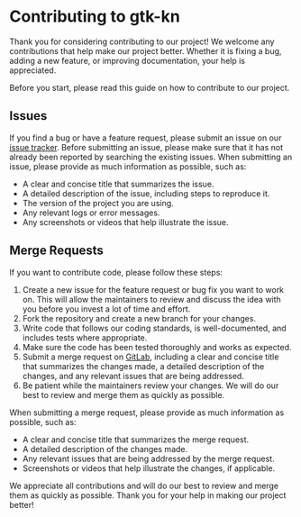 # Contributing to gtk-kn

Thank you for considering contributing to our project! We welcome any contributions that help make our project better.
Whether it is fixing a bug, adding a new feature, or improving documentation, your help is appreciated.

Before you start, please read this guide on how to contribute to our project.

## Issues

If you find a bug or have a feature request, please submit an issue on
our [issue tracker](https://gitlab.com/gtk-kn/gtk-kn/-/issues). Before submitting an issue, please make sure that
it has not already been reported by searching the existing issues. When submitting an issue, please provide as much
information as possible, such as:

- A clear and concise title that summarizes the issue.
- A detailed description of the issue, including steps to reproduce it.
- The version of the project you are using.
- Any relevant logs or error messages.
- Any screenshots or videos that help illustrate the issue.

## Merge Requests

If you want to contribute code, please follow these steps:

1. Create a new issue for the feature request or bug fix you want to work on. This will allow the maintainers to review
   and discuss the idea with you before you invest a lot of time and effort.
2. Fork the repository and create a new branch for your changes.
3. Write code that follows our coding standards, is well-documented, and includes tests where appropriate.
4. Make sure the code has been tested thoroughly and works as expected.
5. Submit a merge request on [GitLab](https://gitlab.com/gtk-kn/gtk-kn/-/merge_requests), including a clear and concise
   title that summarizes the changes made, a detailed description of the changes, and any relevant issues that are being
   addressed.
6. Be patient while the maintainers review your changes. We will do our best to review and merge them as quickly as
   possible.

When submitting a merge request, please provide as much information as possible, such as:

- A clear and concise title that summarizes the merge request.
- A detailed description of the changes made.
- Any relevant issues that are being addressed by the merge request.
- Screenshots or videos that help illustrate the changes, if applicable.

We appreciate all contributions and will do our best to review and merge them as quickly as possible. Thank you for your
help in making our project better!
